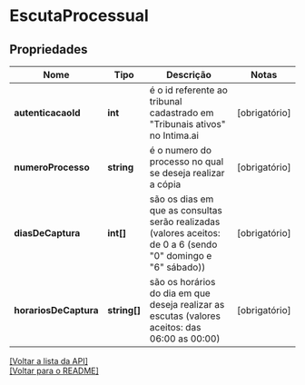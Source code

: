# EscutaProcessual

## Propriedades
Nome | Tipo | Descrição | Notas
------------ | ------------- | ------------- | -------------
**autenticacaoId** | **int** | é o id referente ao tribunal cadastrado em "Tribunais ativos" no Intima.ai | [obrigatório] 
**numeroProcesso** | **string** | é o numero do processo no qual se deseja realizar a cópia | [obrigatório] 
**diasDeCaptura** | **int[]** | são os dias em que as consultas serão realizadas (valores aceitos: de 0 a 6 (sendo "0" domingo e "6" sábado)) | [obrigatório]
**horariosDeCaptura** | **string[]** | são os horários do dia em que deseja realizar as escutas (valores aceitos: das 06:00 as 00:00) | [obrigatório] 

[[Voltar a lista da API]](../../../README.md#Documentação-para-os-Endpoints-da-API)    
[[Voltar para o README]](../../../README.md#Intima.ai---SDK-PHP)

